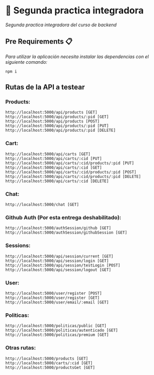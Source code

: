 # 👋 Segunda practica integradora
_Segunda practica integradora del curso de backend_

## Pre Requirements 📋

_Para utilizar la aplicación necesita instalar las dependencias con el siguiente comando:_
```
npm i
```
## Rutas de la API a testear

### Products: 
```
http://localhost:5000/api/products [GET]
http://localhost:5000/api/products/:pid [GET]
http://localhost:5000/api/products [POST]
http://localhost:5000/api/products/:pid [PUT]
http://localhost:5000/api/products/:pid [DELETE]
```
### Cart:
```
http://localhost:5000/api/carts [GET]
http://localhost:5000/api/carts/:cid [PUT]
http://localhost:5000/api/carts/:cid/products/:pid [PUT]
http://localhost:5000/api/carts/:cid [GET]
http://localhost:5000/api/carts/:cid/products/:pid [POST]
http://localhost:5000/api/carts/:cid/products/:pid [DELETE]
http://localhost:5000/api/carts/:cid [DELETE]
```
### Chat:
```
http://localhost:5000/chat [GET] 
```
### Github Auth (Por esta entrega deshabilitado):
```
http://localhost:5000/authSession/github [GET]
http://localhost:5000/authSession/githubSession [GET]
```
### Sessions:
```
http://localhost:5000/api/session/current [GET]
http://localhost:5000/api/session/login [GET]
http://localhost:5000/api/session/testLogin [POST]
http://localhost:5000/api/session/logout [GET]
```
### User:
```
http://localhost:5000/user/register [POST]
http://localhost:5000/user/register [GET]
http://localhost:5000/user/email/:email [GET] 
```
### Politicas:
```
http://localhost:5000/politicas/public [GET]
http://localhost:5000/politicas/autenticado [GET]
http://localhost:5000/politicas/premium [GET]
```
### Otras rutas:
```
http://localhost:5000/products [GET]
http://localhost:5000/carts/:cid [GET]
http://localhost:5000/productsGet [GET]
```

